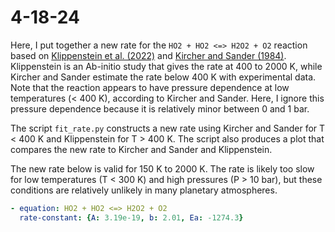 # 4-18-24

Here, I put together a new rate for the `HO2 + HO2 <=> H2O2 + O2` reaction based on [Klippenstein et al. (2022)](https://doi.org/10.1016/j.combustflame.2021.111975) and [Kircher and Sander (1984)](https://doi.org/10.1021/j150654a029). Klippenstein is an Ab-initio study that gives the rate at 400 to 2000 K, while Kircher and Sander estimate the rate below 400 K with experimental data. Note that the reaction appears to have pressure dependence at low temperatures (< 400 K), according to Kircher and Sander. Here, I ignore this pressure dependence because it is relatively minor between 0 and 1 bar.

The script `fit_rate.py` constructs a new rate using Kircher and Sander for T < 400 K and Klippenstein for T > 400 K. The script also produces a plot that compares the new rate to Kircher and Sander and Klippenstein.

The new rate below is valid for 150 K to 2000 K. The rate is likely too slow for low temperatures (T < 300 K) and high pressures (P > 10 bar), but these conditions are relatively unlikely in many planetary atmospheres.

```yaml
- equation: HO2 + HO2 <=> H2O2 + O2
  rate-constant: {A: 3.19e-19, b: 2.01, Ea: -1274.3}
```
